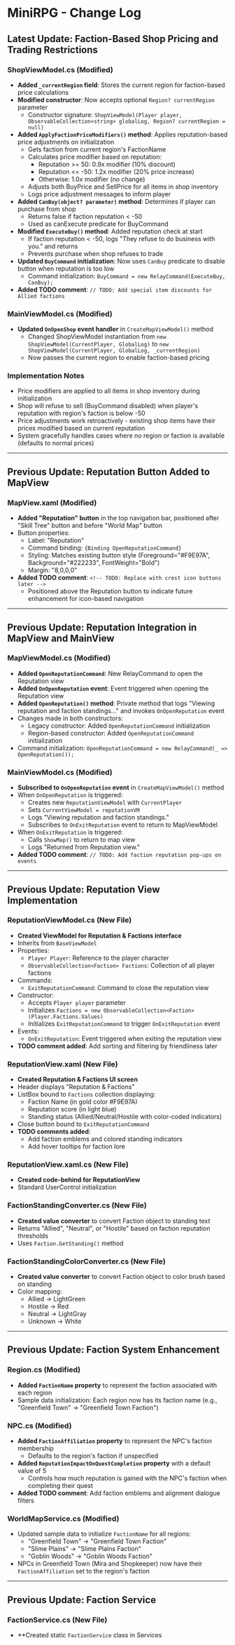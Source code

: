 ﻿# MiniRPG - Change Log

## Latest Update: Faction-Based Shop Pricing and Trading Restrictions

### ShopViewModel.cs (Modified)
- **Added `_currentRegion` field**: Stores the current region for faction-based price calculations
- **Modified constructor**: Now accepts optional `Region? currentRegion` parameter
  - Constructor signature: `ShopViewModel(Player player, ObservableCollection<string> globalLog, Region? currentRegion = null)`
- **Added `ApplyFactionPriceModifiers()` method**: Applies reputation-based price adjustments on initialization
  - Gets faction from current region's FactionName
  - Calculates price modifier based on reputation:
    - Reputation >= 50: 0.9x modifier (10% discount)
    - Reputation <= -50: 1.2x modifier (20% price increase)
    - Otherwise: 1.0x modifier (no change)
  - Adjusts both BuyPrice and SellPrice for all items in shop inventory
  - Logs price adjustment messages to inform player
- **Added `CanBuy(object? parameter)` method**: Determines if player can purchase from shop
  - Returns false if faction reputation < -50
  - Used as canExecute predicate for BuyCommand
- **Modified `ExecuteBuy()` method**: Added reputation check at start
  - If faction reputation < -50, logs "They refuse to do business with you." and returns
  - Prevents purchase when shop refuses to trade
- **Updated `BuyCommand` initialization**: Now uses `CanBuy` predicate to disable button when reputation is too low
  - Command initialization: `BuyCommand = new RelayCommand(ExecuteBuy, CanBuy);`
- **Added TODO comment**: `// TODO: Add special item discounts for Allied factions`

### MainViewModel.cs (Modified)
- **Updated `OnOpenShop` event handler** in `CreateMapViewModel()` method
  - Changed ShopViewModel instantiation from `new ShopViewModel(CurrentPlayer, GlobalLog)` to `new ShopViewModel(CurrentPlayer, GlobalLog, _currentRegion)`
  - Now passes the current region to enable faction-based pricing

### Implementation Notes
- Price modifiers are applied to all items in shop inventory during initialization
- Shop will refuse to sell (BuyCommand disabled) when player's reputation with region's faction is below -50
- Price adjustments work retroactively - existing shop items have their prices modified based on current reputation
- System gracefully handles cases where no region or faction is available (defaults to normal prices)

---

## Previous Update: Reputation Button Added to MapView

### MapView.xaml (Modified)
- **Added "Reputation" button** in the top navigation bar, positioned after "Skill Tree" button and before "World Map" button
- Button properties:
  - Label: "Reputation"
  - Command binding: `{Binding OpenReputationCommand}`
  - Styling: Matches existing button style (Foreground="#F9E97A", Background="#222233", FontWeight="Bold")
  - Margin: "8,0,0,0"
- **Added TODO comment**: `<!-- TODO: Replace with crest icon buttons later -->`
  - Positioned above the Reputation button to indicate future enhancement for icon-based navigation

---

## Previous Update: Reputation Integration in MapView and MainView

### MapViewModel.cs (Modified)
- **Added `OpenReputationCommand`**: New RelayCommand to open the Reputation view
- **Added `OnOpenReputation` event**: Event triggered when opening the Reputation view
- **Added `OpenReputation()` method**: Private method that logs "Viewing reputation and faction standings..." and invokes `OnOpenReputation` event
- Changes made in both constructors:
  - Legacy constructor: Added `OpenReputationCommand` initialization
  - Region-based constructor: Added `OpenReputationCommand` initialization
- Command initialization: `OpenReputationCommand = new RelayCommand(_ => OpenReputation());`

### MainViewModel.cs (Modified)
- **Subscribed to `OnOpenReputation` event** in `CreateMapViewModel()` method
- When `OnOpenReputation` is triggered:
  - Creates new `ReputationViewModel` with `CurrentPlayer`
  - Sets `CurrentViewModel = reputationVM`
  - Logs "Viewing reputation and faction standings."
  - Subscribes to `OnExitReputation` event to return to MapViewModel
- When `OnExitReputation` is triggered:
  - Calls `ShowMap()` to return to map view
  - Logs "Returned from Reputation view."
- **Added TODO comment**: `// TODO: Add faction reputation pop-ups on events`

---

## Previous Update: Reputation View Implementation

### ReputationViewModel.cs (New File)
- **Created ViewModel for Reputation & Factions interface**
- Inherits from `BaseViewModel`
- Properties:
  - `Player Player`: Reference to the player character
  - `ObservableCollection<Faction> Factions`: Collection of all player factions
- Commands:
  - `ExitReputationCommand`: Command to close the reputation view
- Constructor:
  - Accepts `Player player` parameter
  - Initializes `Factions = new ObservableCollection<Faction>(Player.Factions.Values)`
  - Initializes `ExitReputationCommand` to trigger `OnExitReputation` event
- Events:
  - `OnExitReputation`: Event triggered when exiting the reputation view
- **TODO comment added**: Add sorting and filtering by friendliness later

### ReputationView.xaml (New File)
- **Created Reputation & Factions UI screen**
- Header displays "Reputation & Factions"
- ListBox bound to `Factions` collection displaying:
  - Faction Name (in gold color #F9E97A)
  - Reputation score (in light blue)
  - Standing status (Allied/Neutral/Hostile with color-coded indicators)
- Close button bound to `ExitReputationCommand`
- **TODO comments added**:
  - Add faction emblems and colored standing indicators
  - Add hover tooltips for faction lore

### ReputationView.xaml.cs (New File)
- **Created code-behind for ReputationView**
- Standard UserControl initialization

### FactionStandingConverter.cs (New File)
- **Created value converter** to convert Faction object to standing text
- Returns "Allied", "Neutral", or "Hostile" based on faction reputation thresholds
- Uses `Faction.GetStanding()` method

### FactionStandingColorConverter.cs (New File)
- **Created value converter** to convert Faction object to color brush based on standing
- Color mapping:
  - Allied → LightGreen
  - Hostile → Red
  - Neutral → LightGray
  - Unknown → White

---

## Previous Update: Faction System Enhancement

### Region.cs (Modified)
- **Added `FactionName` property** to represent the faction associated with each region
- Sample data initialization: Each region now has its faction name (e.g., "Greenfield Town" → "Greenfield Town Faction")

### NPC.cs (Modified)
- **Added `FactionAffiliation` property** to represent the NPC's faction membership
  - Defaults to the region's faction if unspecified
- **Added `ReputationImpactOnQuestCompletion` property** with a default value of 5
  - Controls how much reputation is gained with the NPC's faction when completing their quest
- **Added TODO comment**: Add faction emblems and alignment dialogue filters

### WorldMapService.cs (Modified)
- Updated sample data to initialize `FactionName` for all regions:
  - "Greenfield Town" → "Greenfield Town Faction"
  - "Slime Plains" → "Slime Plains Faction"
  - "Goblin Woods" → "Goblin Woods Faction"
- NPCs in Greenfield Town (Mira and Shopkeeper) now have their `FactionAffiliation` set to the region's faction

---

## Previous Update: Faction Service

### FactionService.cs (New File)
- **Created static `FactionService` class in Services
